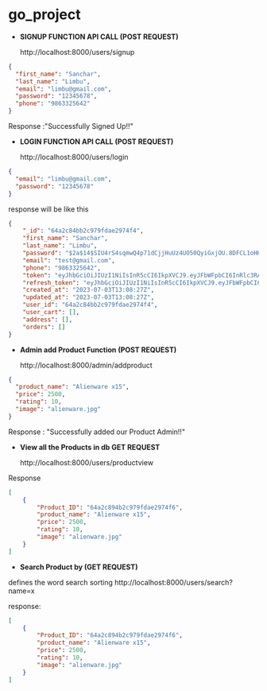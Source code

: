 # go_project

- **SIGNUP FUNCTION API CALL (POST REQUEST)**

  http://localhost:8000/users/signup

```json
{
  "first_name": "Sanchar",
  "last_name": "Limbu",
  "email": "limbu@gmail.com",
  "password": "12345678",
  "phone": "9863325642"
}
```

Response :"Successfully Signed Up!!"

- **LOGIN FUNCTION API CALL (POST REQUEST)**

  http://localhost:8000/users/login

```json
{
  "email": "limbu@gmail.com",
  "password": "12345678"
}
```

response will be like this

```json
{
    "_id": "64a2c84bb2c979fdae2974f4",
    "first_name": "Sanchar",
    "last_name": "Limbu",
    "password": "$2a$14$SIU4rS4sqmwQ4p71dCjjHuUz4UO50QyiGxjOU.8DFCL1oHH0anayi",
    "email": "test@gmail.com",
    "phone": "9863325642",
    "token": "eyJhbGciOiJIUzI1NiIsInR5cCI6IkpXVCJ9.eyJFbWFpbCI6InRlc3RAZ21haWwuY29tIiwiRmlyc3RfTmFtZSI6IlNhbmNoYXIiLCJMYXN0X05hbWUiOiJMaW1idSIsIlVpZCI6IjY0YTJjODRiYjJjOTc5ZmRhZTI5NzRmNCIsImV4cCI6MTY4ODQ3NjEwN30.RUWzhoJhMUVqqNn8usWr1C99yj8d9Fn8ZcgRZ_SujGc",
    "refresh_token": "eyJhbGciOiJIUzI1NiIsInR5cCI6IkpXVCJ9.eyJFbWFpbCI6IiIsIkZpcnN0X05hbWUiOiIiLCJMYXN0X05hbWUiOiIiLCJVaWQiOiIiLCJleHAiOjE2ODg5OTQ1MDd9.NGPO-PYfWztVp3RVS_QW7wUXZCM4ffYrEtF_5EOxH68",
    "created_at": "2023-07-03T13:08:27Z",
    "updated_at": "2023-07-03T13:08:27Z",
    "user_id": "64a2c84bb2c979fdae2974f4",
    "user_cart": [],
    "address": [],
    "orders": []
}
```

- **Admin add Product Function (POST REQUEST)**

  http://localhost:8000/admin/addproduct

```json
{
  "product_name": "Alienware x15",
  "price": 2500,
  "rating": 10,
  "image": "alienware.jpg"
}
```

Response : "Successfully added our Product Admin!!"

- **View all the Products in db GET REQUEST**

  http://localhost:8000/users/productview

Response

```json
[
    {
        "Product_ID": "64a2c894b2c979fdae2974f6",
        "product_name": "Alienware x15",
        "price": 2500,
        "rating": 10,
        "image": "alienware.jpg"
    }
]
```

- **Search Product by (GET REQUEST)**

defines the word search sorting
http://localhost:8000/users/search?name=x

response:

```json
[
    {
        "Product_ID": "64a2c894b2c979fdae2974f6",
        "product_name": "Alienware x15",
        "price": 2500,
        "rating": 10,
        "image": "alienware.jpg"
    }
]
